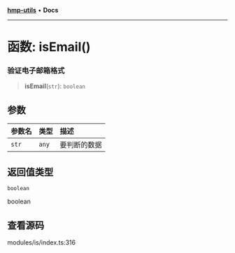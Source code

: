 [**hmp-utils**](../README.md) • **Docs**

***

# 函数: isEmail()

### 验证电子邮箱格式

> **isEmail**(`str`): `boolean`

## 参数

| 参数名 | 类型 | 描述 |
| :------ | :------ | :------ |
| `str` | `any` | 要判断的数据 |

## 返回值类型

`boolean`

boolean

## 查看源码

modules/is/index.ts:316
